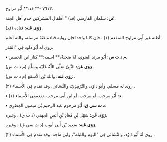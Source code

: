 ٧٦١٣ -** قد:** أَبُو مراوح.

**عَن:** سلمان الفارسي (قد) " أطفال المشركين خدم أهل الجنة.

**رَوَى عَنه:** قتادة (قد) .

أظنه غير أَبِي مراوح المتقدم (١) . فإن كانا واحدا فإن رواية قتادة عَنْهُ مرسلة، والله أعلم.

روى له أَبُو داود فِي "القَدَر.

**• م د ت س:** أَبُو مرثد الغنوي، لهُ صُحبَةٌ،** اسمه:** كناز ابن الحصين.

**رَوَى عَن:** النَّبِيّ صَلَّى اللَّهُ عَلَيْهِ وسَلَّمَ (م د ت س) .

**رَوَى عَنه:** واثلة بْن الأسقع (م د ت س) .

روى له مسلم، وأبو دَاوُد، والتِّرْمِذِيّ، والنَّسَائي. وقد تقدم فِي الأَسماء (٢) .

**• د:** أَبُو مرحب، أو مرحب، أو ابن أَبي مرحب. تقدمفِي الأَسماء (١) .

**• د ت سي ق:** أَبُو مرحوم عَبد الرحيم بْن ميمون المِصْرِي.

**رَوَى عَن:** سَهْلِ بْنِ مُعَاذِ بْنِ أَنَسٍ الجهني (د ت ق) ، وغيره.

**رَوَى عَنه:** سَعِيد بْن أَبي أيوب (د ت سي ق) ، وغيره.

روى لَهُ أَبُو دَاوُد، والنَّسَائي فِي "اليوم والليلة"، وابن ماجه، وقد تقدم فِي الأَسماء (٢) .